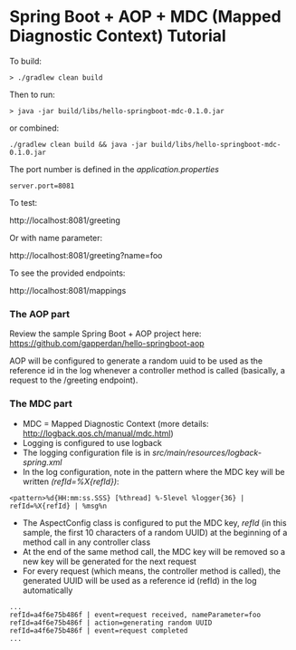 # Spring Boot + AOP + MDC (Mapped Diagnostic Context) Tutorial

To build:

```
> ./gradlew clean build
```

Then to run:
```
> java -jar build/libs/hello-springboot-mdc-0.1.0.jar
```

or combined:
```
./gradlew clean build && java -jar build/libs/hello-springboot-mdc-0.1.0.jar
```

The port number is defined in the _application.properties_
```
server.port=8081
```

To test:

http://localhost:8081/greeting

Or with name parameter:

http://localhost:8081/greeting?name=foo

To see the provided endpoints:

http://localhost:8081/mappings

### The AOP part
Review the sample Spring Boot + AOP project here: https://github.com/gapperdan/hello-springboot-aop

AOP will be configured to generate a random uuid to be used as the reference id in the log whenever a controller method is called (basically, a request to the /greeting endpoint).

### The MDC part
* MDC = Mapped Diagnostic Context (more details: http://logback.qos.ch/manual/mdc.html)
* Logging is configured to use logback 
* The logging configuration file is in _src/main/resources/logback-spring.xml_
* In the log configuration, note in the pattern where the MDC key will be written _(refId=%X{refId})_:
```
<pattern>%d{HH:mm:ss.SSS} [%thread] %-5level %logger{36} | refId=%X{refId} | %msg%n
```
* The AspectConfig class is configured to put the MDC key, _refId_ (in this sample, the first 10 characters of a random UUID) at the beginning of a method call in any controller class
* At the end of the same method call, the MDC key will be removed so a new key will be generated for the next request
* For every request (which means, the controller method is called), the generated UUID will be used as a reference id (refId) in the log automatically
```
...
refId=a4f6e75b486f | event=request received, nameParameter=foo
refId=a4f6e75b486f | action=generating random UUID
refId=a4f6e75b486f | event=request completed
...
```
